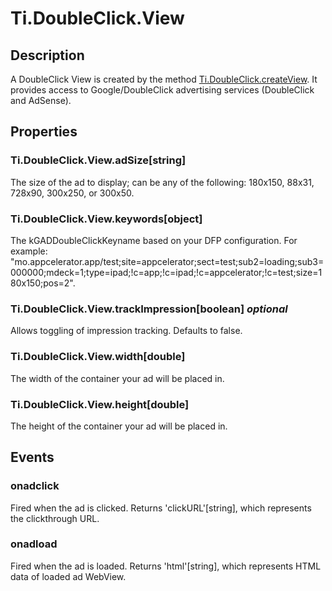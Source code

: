 # Ti.DoubleClick.View

## Description

A DoubleClick View is created by the method [Ti.DoubleClick.createView][]. It provides access to Google/DoubleClick advertising services
(DoubleClick and AdSense).

## Properties

### Ti.DoubleClick.View.adSize[string]

The size of the ad to display; can be any of the following: 180x150, 88x31, 728x90, 300x250, or 300x50.

### Ti.DoubleClick.View.keywords[object]

The kGADDoubleClickKeyname based on your DFP configuration. For example: "mo.appcelerator.app/test;site=appcelerator;sect=test;sub2=loading;sub3=000000;mdeck=1;type=ipad;!c=app;!c=ipad;!c=appcelerator;!c=test;size=180x150;pos=2".

### Ti.DoubleClick.View.trackImpression[boolean] *optional*

Allows toggling of impression tracking. Defaults to false.

### Ti.DoubleClick.View.width[double]

The width of the container your ad will be placed in.

### Ti.DoubleClick.View.height[double]

The height of the container your ad will be placed in.

## Events

### onadclick

Fired when the ad is clicked. Returns 'clickURL'[string], which represents the clickthrough URL.

### onadload

Fired when the ad is loaded. Returns 'html'[string], which represents HTML data of loaded ad WebView.

[Ti.DoubleClick.createView]: index.html
